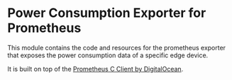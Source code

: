 # Power Consumption Exporter for Prometheus

This module contains the code and resources for the prometheus exporter that exposes the power consumption data of a specific edge device.

It is built on top of the [Prometheus C Client by DigitalOcean](https://github.com/digitalocean/prometheus-client-c).
